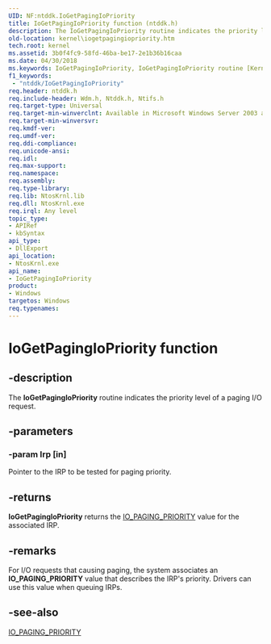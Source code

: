 ```yaml
---
UID: NF:ntddk.IoGetPagingIoPriority
title: IoGetPagingIoPriority function (ntddk.h)
description: The IoGetPagingIoPriority routine indicates the priority level of a paging I/O request.
old-location: kernel\iogetpagingiopriority.htm
tech.root: kernel
ms.assetid: 3b0f4fc9-58fd-46ba-be17-2e1b36b16caa
ms.date: 04/30/2018
ms.keywords: IoGetPagingIoPriority, IoGetPagingIoPriority routine [Kernel-Mode Driver Architecture], k104_cde35790-d059-44bb-85c5-abde7cb36319.xml, kernel.iogetpagingiopriority, wdm/IoGetPagingIoPriority
f1_keywords:
 - "ntddk/IoGetPagingIoPriority"
req.header: ntddk.h
req.include-header: Wdm.h, Ntddk.h, Ntifs.h
req.target-type: Universal
req.target-min-winverclnt: Available in Microsoft Windows Server 2003 and later versions of Windows.
req.target-min-winversvr: 
req.kmdf-ver: 
req.umdf-ver: 
req.ddi-compliance: 
req.unicode-ansi: 
req.idl: 
req.max-support: 
req.namespace: 
req.assembly: 
req.type-library: 
req.lib: NtosKrnl.lib
req.dll: NtosKrnl.exe
req.irql: Any level
topic_type:
- APIRef
- kbSyntax
api_type:
- DllExport
api_location:
- NtosKrnl.exe
api_name:
- IoGetPagingIoPriority
product:
- Windows
targetos: Windows
req.typenames: 
---
```


# IoGetPagingIoPriority function


## -description


The <b>IoGetPagingIoPriority</b> routine indicates the priority level of a paging I/O request.


## -parameters




### -param Irp [in]

Pointer to the IRP to be tested for paging priority.


## -returns



<b>IoGetPagingIoPriority</b> returns the <a href="https://docs.microsoft.com/windows-hardware/drivers/ddi/wdm/ne-wdm-_io_paging_priority">IO_PAGING_PRIORITY</a> value for the associated IRP.




## -remarks



For I/O requests that causing paging, the system associates an <b>IO_PAGING_PRIORITY</b> value that describes the IRP's priority. Drivers can use this value when queuing IRPs.




## -see-also




<a href="https://docs.microsoft.com/windows-hardware/drivers/ddi/wdm/ne-wdm-_io_paging_priority">IO_PAGING_PRIORITY</a>
 

 

